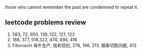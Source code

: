 those who cannot remember the past are condemned to repeat it.
## leetcode problems review
1. 583, 72, 650, 139, 122, 121, 123
2. 188, 377, 518,322, 474, 494, 416
3. Fibonachi 母牛生产, 信和信封, 276, 198, 213, 钢条切割问题, 413 
